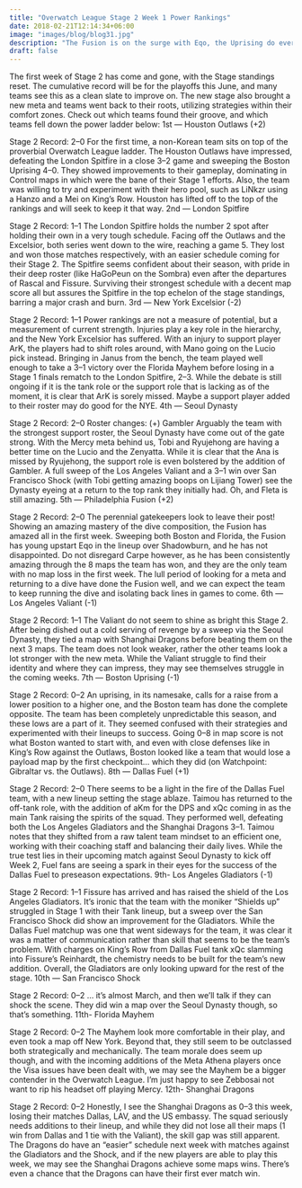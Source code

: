 ```yaml
---
title: "Overwatch League Stage 2 Week 1 Power Rankings"
date: 2018-02-21T12:14:34+06:00
image: "images/blog/blog31.jpg"
description: "The Fusion is on the surge with Eqo, the Uprising do everything except their namesake, and New York’s front line moves to the back role."
draft: false
---
```


The first week of Stage 2 has come and gone, with the Stage standings reset. The cumulative record will be for the playoffs this June, and many teams see this as a clean slate to improve on. The new stage also brought a new meta and teams went back to their roots, utilizing strategies within their comfort zones. Check out which teams found their groove, and which teams fell down the power ladder below:
1st — Houston Outlaws (+2)

Stage 2 Record: 2–0
For the first time, a non-Korean team sits on top of the proverbial Overwatch League ladder. The Houston Outlaws have impressed, defeating the London Spitfire in a close 3–2 game and sweeping the Boston Uprising 4–0. They showed improvements to their gameplay, dominating in Control maps in which were the bane of their Stage 1 efforts. Also, the team was willing to try and experiment with their hero pool, such as LiNkzr using a Hanzo and a Mei on King’s Row. Houston has lifted off to the top of the rankings and will seek to keep it that way.
2nd — London Spitfire

Stage 2 Record: 1–1
The London Spitfire holds the number 2 spot after holding their own in a very tough schedule. Facing off the Outlaws and the Excelsior, both series went down to the wire, reaching a game 5. They lost and won those matches respectively, with an easier schedule coming for their Stage 2. The Spitfire seems confident about their season, with pride in their deep roster (like HaGoPeun on the Sombra) even after the departures of Rascal and Fissure. Surviving their strongest schedule with a decent map score all but assures the Spitfire in the top echelon of the stage standings, barring a major crash and burn.
3rd — New York Excelsior (-2)

Stage 2 Record: 1–1
Power rankings are not a measure of potential, but a measurement of current strength. Injuries play a key role in the hierarchy, and the New York Excelsior has suffered. With an injury to support player ArK, the players had to shift roles around, with Mano going on the Lucio pick instead. Bringing in Janus from the bench, the team played well enough to take a 3–1 victory over the Florida Mayhem before losing in a Stage 1 finals rematch to the London Spitfire, 2–3. While the debate is still ongoing if it is the tank role or the support role that is lacking as of the moment, it is clear that ArK is sorely missed. Maybe a support player added to their roster may do good for the NYE.
4th — Seoul Dynasty

Stage 2 Record: 2–0
Roster changes: (+) Gambler
Arguably the team with the strongest support roster, the Seoul Dynasty have come out of the gate strong. With the Mercy meta behind us, Tobi and Ryujehong are having a better time on the Lucio and the Zenyatta. While it is clear that the Ana is missed by Ryujehong, the support role is even bolstered by the addition of Gambler. A full sweep of the Los Angeles Valiant and a 3–1 win over San Francisco Shock (with Tobi getting amazing boops on Lijiang Tower) see the Dynasty eyeing at a return to the top rank they initially had. Oh, and Fleta is still amazing.
5th — Philadelphia Fusion (+2)

Stage 2 Record: 2–0
The perennial gatekeepers look to leave their post! Showing an amazing mastery of the dive composition, the Fusion has amazed all in the first week. Sweeping both Boston and Florida, the Fusion has young upstart Eqo in the lineup over Shadowburn, and he has not disappointed. Do not disregard Carpe however, as he has been consistently amazing through the 8 maps the team has won, and they are the only team with no map loss in the first week. The lull period of looking for a meta and returning to a dive have done the Fusion well, and we can expect the team to keep running the dive and isolating back lines in games to come.
6th — Los Angeles Valiant (-1)

Stage 2 Record: 1–1
The Valiant do not seem to shine as bright this Stage 2. After being dished out a cold serving of revenge by a sweep via the Seoul Dynasty, they tied a map with Shanghai Dragons before beating them on the next 3 maps. The team does not look weaker, rather the other teams look a lot stronger with the new meta. While the Valiant struggle to find their identity and where they can impress, they may see themselves struggle in the coming weeks.
7th — Boston Uprising (-1)

Stage 2 Record: 0–2
An uprising, in its namesake, calls for a raise from a lower position to a higher one, and the Boston team has done the complete opposite. The team has been completely unpredictable this season, and these lows are a part of it. They seemed confused with their strategies and experimented with their lineups to success. Going 0–8 in map score is not what Boston wanted to start with, and even with close defenses like in King’s Row against the Outlaws, Boston looked like a team that would lose a payload map by the first checkpoint… which they did (on Watchpoint: Gibraltar vs. the Outlaws).
8th — Dallas Fuel (+1)

Stage 2 Record: 2–0
There seems to be a light in the fire of the Dallas Fuel team, with a new lineup setting the stage ablaze. Taimou has returned to the off-tank role, with the addition of aKm for the DPS and xQc coming in as the main Tank raising the spirits of the squad. They performed well, defeating both the Los Angeles Gladiators and the Shanghai Dragons 3–1. Taimou notes that they shifted from a raw talent team mindset to an efficient one, working with their coaching staff and balancing their daily lives. While the true test lies in their upcoming match against Seoul Dynasty to kick off Week 2, Fuel fans are seeing a spark in their eyes for the success of the Dallas Fuel to preseason expectations.
9th- Los Angeles Gladiators (-1)

Stage 2 Record: 1–1
Fissure has arrived and has raised the shield of the Los Angeles Gladiators. It’s ironic that the team with the moniker “Shields up” struggled in Stage 1 with their Tank lineup, but a sweep over the San Francisco Shock did show an improvement for the Gladiators. While the Dallas Fuel matchup was one that went sideways for the team, it was clear it was a matter of communication rather than skill that seems to be the team’s problem. With charges on King’s Row from Dallas Fuel tank xQc slamming into Fissure’s Reinhardt, the chemistry needs to be built for the team’s new addition. Overall, the Gladiators are only looking upward for the rest of the stage.
10th — San Francisco Shock

Stage 2 Record: 0–2
… it’s almost March, and then we’ll talk if they can shock the scene. They did win a map over the Seoul Dynasty though, so that’s something.
11th- Florida Mayhem

Stage 2 Record: 0–2
The Mayhem look more comfortable in their play, and even took a map off New York. Beyond that, they still seem to be outclassed both strategically and mechanically. The team morale does seem up though, and with the incoming additions of the Meta Athena players once the Visa issues have been dealt with, we may see the Mayhem be a bigger contender in the Overwatch League. I’m just happy to see Zebbosai not want to rip his headset off playing Mercy.
12th- Shanghai Dragons

Stage 2 Record: 0–2
Honestly, I see the Shanghai Dragons as 0–3 this week, losing their matches Dallas, LAV, and the US embassy. The squad seriously needs additions to their lineup, and while they did not lose all their maps (1 win from Dallas and 1 tie with the Valiant), the skill gap was still apparent. The Dragons do have an “easier” schedule next week with matches against the Gladiators and the Shock, and if the new players are able to play this week, we may see the Shanghai Dragons achieve some maps wins. There’s even a chance that the Dragons can have their first ever match win.
